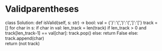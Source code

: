 # Validparentheses

class Solution:
    def isValid(self, s: str) -> bool:
        val = {'}':'{',')':'(',']':'['}
        track = []
        for char in s:
            if char in val:
                len_track = len(track)
                if len_track > 0 and track[len_track-1] == val[char]:
                    track.pop()
                else:
                    return False
            else:
                track.append(char)        
        return (not track)
